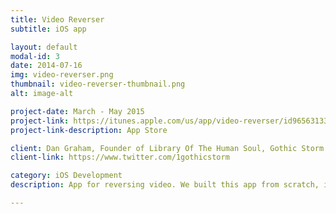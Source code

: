 ```yaml
---
title: Video Reverser
subtitle: iOS app

layout: default
modal-id: 3
date: 2014-07-16
img: video-reverser.png
thumbnail: video-reverser-thumbnail.png
alt: image-alt

project-date: March - May 2015
project-link: https://itunes.apple.com/us/app/video-reverser/id965631333?mt=8
project-link-description: App Store

client: Dan Graham, Founder of Library Of The Human Soul, Gothic Storm Music, Lovely Music
client-link: https://www.twitter.com/1gothicstorm

category: iOS Development
description: App for reversing video. We built this app from scratch, implemented algorithm that reverses video and audio and added <a href="http://www.mopub.com" target="_blank">MoPub</a> advertising platform.

---
```

